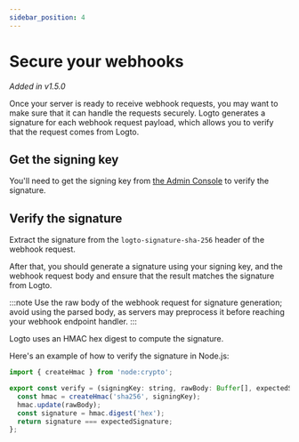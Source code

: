 ```yaml
---
sidebar_position: 4
---
```


# Secure your webhooks

_Added in v1.5.0_

Once your server is ready to receive webhook requests, you may want to make sure that it can handle the requests securely. Logto generates a signature for each webhook request payload, which allows you to verify that the request comes from Logto.

## Get the signing key

You'll need to get the signing key from [the Admin Console](./configure-webhooks-in-console.md#secure-webhook) to verify the signature.

## Verify the signature

Extract the signature from the `logto-signature-sha-256` header of the webhook request.

After that, you should generate a signature using your signing key, and the webhook request body and ensure that the result matches the signature from Logto.

:::note
Use the raw body of the webhook request for signature generation; avoid using the parsed body, as servers may preprocess it before reaching your webhook endpoint handler.
:::

Logto uses an HMAC hex digest to compute the signature.

Here's an example of how to verify the signature in Node.js:

```js
import { createHmac } from 'node:crypto';

export const verify = (signingKey: string, rawBody: Buffer[], expectedSignature: string) => {
  const hmac = createHmac('sha256', signingKey);
  hmac.update(rawBody);
  const signature = hmac.digest('hex');
  return signature === expectedSignature;
};
```
